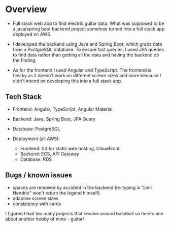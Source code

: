 # Overview
- Full stack web app to find electric guitar data. What was supposed to be a java/spring boot backend project somehow turned into a full stack app deployed on AWS.

- I developed the backend using Java and Spring Boot, which grabs data from a PostgreSQL database. To ensure fast queries, I used JPA queries to find data rather than getting all the data and having the backend do the finding.
- As for the frontend I used Angular and TypeScript. The frontend is finicky as it doesn't work on different screen sizes and more because I didn't intend on developing this into a full stack app.


## Tech Stack
- Frontend: Angular, TypeScript, Angular Material
- Backend: Java, Spring Boot, JPA Query
- Database: PostgreSQL

- Deployment (all AWS):
  - Frontend: S3 for static web hosting, CloudFront
  - Backend: ECS, API Gateway
  - Database: RDS


## Bugs / known issues
- spaces are removed by accident in the backend (ie: typing in "Jimi Hendrix" won't return the legend himself)
- adaptive screen sizes
- consistency with cards

I figured I had too many projects that revolve around baseball so here's one about another hobby of mine - guitar! 
